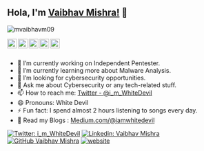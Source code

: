 ## Hola, I'm [Vaibhav Mishra!](https://mvaibhavm09.github.io/) 👋

<p align="left"> <img src="https://komarev.com/ghpvc/?username=mvaibhavm09&label=Views&color=brightgreen&style=plastic" alt="mvaibhavm09" /> </p>

<a href="https://twitter.com/i_m_WhiteDevil">
  <img align="left" alt="Vaibhav's Twitter" width="22px" src="https://cdn.jsdelivr.net/npm/simple-icons@v3/icons/twitter.svg" />
</a>
<a href="https://www.linkedin.com/in/vaibhav-mishra-85178018b/">
  <img align="left" alt=" Vaibhav's Linkdein" width="22px" src="https://cdn.jsdelivr.net/npm/simple-icons@v3/icons/linkedin.svg" />
</a>
<a href="https://github.com/mvaibhavm09">
  <img align="left" alt="Vaibhav's Github" width="22px" src="https://cdn.jsdelivr.net/npm/simple-icons@v3/icons/github.svg" />
</a>
<a href="https://t.me/mvaibhavm09">
  <img align="left" alt="Vaibhav's Telegram" width="22px" src="https://cdn.jsdelivr.net/npm/simple-icons@v3/icons/telegram.svg" />
</a>
<a href="https://discord.gg/bBztefq">
  <img align="left" alt="Vaibhav's Discord" width="22px" src="https://cdn.jsdelivr.net/npm/simple-icons@3.13.0/icons/discord.svg" />
</a>

<br/>
<br/>


- 🔭 I’m currently working on Independent Pentester.
- 🌱 I’m currently learning more about Malware Analysis.
- 🤔 I’m looking for cybersecurity opportunities.
- 💬 Ask me about Cybersecurity or any tech-related stuff.
- 📫 How to reach me: [Twitter - @i_m_WhiteDevil](https://twitter.com/i_m_WhiteDevil)
- 😄 Pronouns: White Devil
- ⚡ Fun fact: I spend almost 2 hours listening to songs every day.
- 📄  Read my Blogs : [Medium.com/@iamwhitedevil](https://medium.com/@iamwhitedevil)

[![Twitter: i_m_WhiteDevil](https://img.shields.io/twitter/follow/imthepk?style=social)](https://twitter.com/i_m_WhiteDevil)
[![Linkedin: Vaibhav Mishra](https://img.shields.io/badge/-imthepk-blue?style=flat-square&logo=Linkedin&logoColor=white&link=https://www.linkedin.com/in/vaibhav-mishra-85178018b/)](https://www.linkedin.com/in/vaibhav-mishra-85178018b/)
[![GitHub Vaibhav Mishra](https://img.shields.io/github/followers/iampawan?label=follow&style=social)](https://github.com/mvaibhavm09)
[![website](https://img.shields.io/badge/PortfolioWebsite-2648ff?style=flat-square&logo=google-chrome)](https://mvaibhavm09.github.io/)
